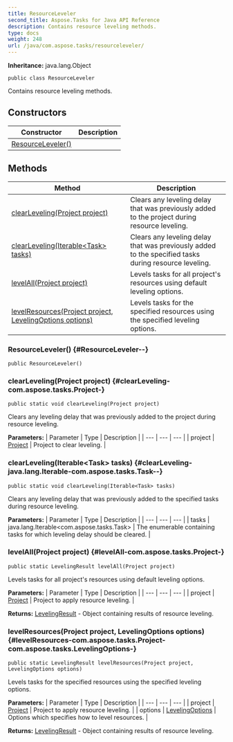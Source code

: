 ```yaml
---
title: ResourceLeveler
second_title: Aspose.Tasks for Java API Reference
description: Contains resource leveling methods.
type: docs
weight: 248
url: /java/com.aspose.tasks/resourceleveler/
---
```


**Inheritance:**
java.lang.Object
```
public class ResourceLeveler
```

Contains resource leveling methods.
## Constructors

| Constructor | Description |
| --- | --- |
| [ResourceLeveler()](#ResourceLeveler--) |  |
## Methods

| Method | Description |
| --- | --- |
| [clearLeveling(Project project)](#clearLeveling-com.aspose.tasks.Project-) | Clears any leveling delay that was previously added to the project during resource leveling. |
| [clearLeveling(Iterable&lt;Task&gt; tasks)](#clearLeveling-java.lang.Iterable-com.aspose.tasks.Task--) | Clears any leveling delay that was previously added to the specified tasks during resource leveling. |
| [levelAll(Project project)](#levelAll-com.aspose.tasks.Project-) | Levels tasks for all project's resources using default leveling options. |
| [levelResources(Project project, LevelingOptions options)](#levelResources-com.aspose.tasks.Project-com.aspose.tasks.LevelingOptions-) | Levels tasks for the specified resources using the specified leveling options. |
### ResourceLeveler() {#ResourceLeveler--}
```
public ResourceLeveler()
```


### clearLeveling(Project project) {#clearLeveling-com.aspose.tasks.Project-}
```
public static void clearLeveling(Project project)
```


Clears any leveling delay that was previously added to the project during resource leveling.

**Parameters:**
| Parameter | Type | Description |
| --- | --- | --- |
| project | [Project](../../com.aspose.tasks/project) | Project to clear leveling. |

### clearLeveling(Iterable&lt;Task&gt; tasks) {#clearLeveling-java.lang.Iterable-com.aspose.tasks.Task--}
```
public static void clearLeveling(Iterable<Task> tasks)
```


Clears any leveling delay that was previously added to the specified tasks during resource leveling.

**Parameters:**
| Parameter | Type | Description |
| --- | --- | --- |
| tasks | java.lang.Iterable&lt;com.aspose.tasks.Task&gt; | The enumerable containing tasks for which leveling delay should be cleared. |

### levelAll(Project project) {#levelAll-com.aspose.tasks.Project-}
```
public static LevelingResult levelAll(Project project)
```


Levels tasks for all project's resources using default leveling options.

**Parameters:**
| Parameter | Type | Description |
| --- | --- | --- |
| project | [Project](../../com.aspose.tasks/project) | Project to apply resource leveling. |

**Returns:**
[LevelingResult](../../com.aspose.tasks/levelingresult) - Object containing results of resource leveling.
### levelResources(Project project, LevelingOptions options) {#levelResources-com.aspose.tasks.Project-com.aspose.tasks.LevelingOptions-}
```
public static LevelingResult levelResources(Project project, LevelingOptions options)
```


Levels tasks for the specified resources using the specified leveling options.

**Parameters:**
| Parameter | Type | Description |
| --- | --- | --- |
| project | [Project](../../com.aspose.tasks/project) | Project to apply resource leveling. |
| options | [LevelingOptions](../../com.aspose.tasks/levelingoptions) | Options which specifies how to level resources. |

**Returns:**
[LevelingResult](../../com.aspose.tasks/levelingresult) - Object containing results of resource leveling.
